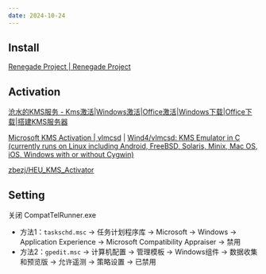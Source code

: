 ```yaml
---
date: 2024-10-24
---
```


## Install

[Renegade Project | Renegade Project](https://renegade-project.tech/zh/home)

## Activation

[沧水的KMS服务 - Kms激活|Windows激活|Office激活|Windows下载|Office下载|搭建KMS服务器](https://kms.cangshui.net/)

[Microsoft KMS Activation | vlmcsd](http://wind4.github.io/vlmcsd/) | [Wind4/vlmcsd: KMS Emulator in C (currently runs on Linux including Android, FreeBSD, Solaris, Minix, Mac OS, iOS, Windows with or without Cygwin)](https://github.com/Wind4/vlmcsd)

[zbezj/HEU_KMS_Activator](https://github.com/zbezj/HEU_KMS_Activator)

## Setting

关闭 CompatTelRunner.exe

- 方法1：`taskschd.msc` → 任务计划程序库 → Microsoft → Windows → Application Experience → Microsoft Compatibility Appraiser → 禁用
- 方法2：`gpedit.msc` → 计算机配置 → 管理模板 → Windows组件 → 数据收集和预览版 → 允许遥测 → 策略设置 → 已禁用
